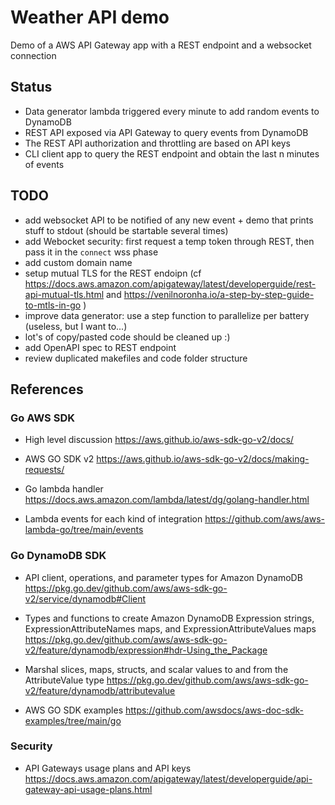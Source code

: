 # Weather API demo

Demo of a AWS API Gateway app with a REST endpoint and a websocket connection

## Status

- Data generator lambda triggered every minute to add random events to DynamoDB
- REST API exposed via API Gateway to query events from DynamoDB
- The REST API authorization and throttling are based on API keys
- CLI client app to query the REST endpoint and obtain the last n minutes of events

## TODO

* add websocket API to be notified of any new event + demo that prints stuff to stdout (should be startable several times)
* add Webocket security: first request a temp token through REST, then pass it in the `connect` wss phase
* add custom domain name
* setup mutual TLS for the REST endoipn (cf https://docs.aws.amazon.com/apigateway/latest/developerguide/rest-api-mutual-tls.html
   and https://venilnoronha.io/a-step-by-step-guide-to-mtls-in-go )
* improve data generator: use a step function to parallelize per battery (useless, but I want to...)
* lot's of copy/pasted code should be cleaned up :)
* add OpenAPI spec to REST endpoint
* review duplicated makefiles and code folder structure

## References

### Go AWS SDK

* High level discussion
  https://aws.github.io/aws-sdk-go-v2/docs/

* AWS GO SDK v2
  https://aws.github.io/aws-sdk-go-v2/docs/making-requests/ 

* Go lambda handler
  https://docs.aws.amazon.com/lambda/latest/dg/golang-handler.html
  
* Lambda events for each kind of integration
  https://github.com/aws/aws-lambda-go/tree/main/events

### Go DynamoDB SDK  

* API client, operations, and parameter types for Amazon DynamoDB
  https://pkg.go.dev/github.com/aws/aws-sdk-go-v2/service/dynamodb#Client

* Types and functions to create Amazon DynamoDB Expression strings, ExpressionAttributeNames maps, and ExpressionAttributeValues maps
  https://pkg.go.dev/github.com/aws/aws-sdk-go-v2/feature/dynamodb/expression#hdr-Using_the_Package

* Marshal slices, maps, structs, and scalar values to and from the AttributeValue type
  https://pkg.go.dev/github.com/aws/aws-sdk-go-v2/feature/dynamodb/attributevalue

* AWS GO SDK examples
  https://github.com/awsdocs/aws-doc-sdk-examples/tree/main/go

### Security

* API Gateways usage plans and API keys
  https://docs.aws.amazon.com/apigateway/latest/developerguide/api-gateway-api-usage-plans.html
  

